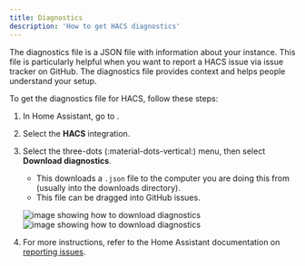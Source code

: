 ```yaml
---
title: Diagnostics
description: 'How to get HACS diagnostics'
---
```


The diagnostics file is a JSON file with information about your instance. This file is particularly helpful when you want to report a HACS issue via issue tracker on GitHub. The diagnostics file provides context and helps people understand your setup.

To get the diagnostics file for HACS, follow these steps:

1. In Home Assistant, go to <!-- hacs:my integrations title="**{{coreui('panel.config')}}** > **{{coreui('ui.panel.config.dashboard.devices.main')}}**" -->.
2. Select the **HACS** integration.
3. Select the three-dots (:material-dots-vertical:) menu, then select **Download diagnostics**.

    - This downloads a `.json` file to the computer you are doing this from (usually into the downloads directory).
    - This file can be dragged into GitHub issues.

    ![image showing how to download diagnostics](/assets/images/screenshots/core/diagnostics/light.png#only-light)
    ![image showing how to download diagnostics](/assets/images/screenshots/core/diagnostics/dark.png#only-dark)

4. For more instructions, refer to the Home Assistant documentation on [reporting issues](https://www.home-assistant.io/help/reporting_issues/).
